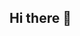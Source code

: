 ## Hi there 👋

<!--
**0merfarooq/0merfarooq** is a ✨ _special_ ✨ repository because its `README.md` (this file) appears on your GitHub profile.

Here are some ideas to get you started:

- 🔭 I’m currently working on ...
- 🌱 I’m currently learning Web Devlopment
- 👯 I’m looking to collaborate on ...
- 🤔 I’m looking for help with ...
- 💬 Ask me about ...
- 📫 How to reach me: Mohdomerfarooq17@gmail.com
- 😄 Pronouns: HE/HIM
- ⚡ Fun fact: ...
-->
